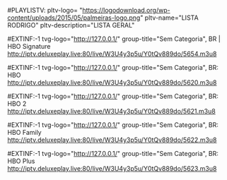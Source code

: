 #PLAYLISTV: pltv-logo= "https://logodownload.org/wp-content/uploads/2015/05/palmeiras-logo.png" pltv-name="LISTA RODRIGO" pltv-description="LISTA GERAL" 

#EXTINF:-1 tvg-logo="http://127.0.0.1/" group-title="Sem Categoria", BR | HBO Signature
http://iptv.deluxeplay.live:80/live/W3U4y3p5u/Y0tQv889do/5654.m3u8

#EXTINF:-1 tvg-logo="http://127.0.0.1/" group-title="Sem Categoria", BR: HBO
http://iptv.deluxeplay.live:80/live/W3U4y3p5u/Y0tQv889do/5620.m3u8

#EXTINF:-1 tvg-logo="http://127.0.0.1/" group-title="Sem Categoria", BR: HBO 2
http://iptv.deluxeplay.live:80/live/W3U4y3p5u/Y0tQv889do/5621.m3u8

#EXTINF:-1 tvg-logo="http://127.0.0.1/" group-title="Sem Categoria", BR: HBO Family
http://iptv.deluxeplay.live:80/live/W3U4y3p5u/Y0tQv889do/5622.m3u8

#EXTINF:-1 tvg-logo="http://127.0.0.1/" group-title="Sem Categoria", BR: HBO Plus
http://iptv.deluxeplay.live:80/live/W3U4y3p5u/Y0tQv889do/5623.m3u8
